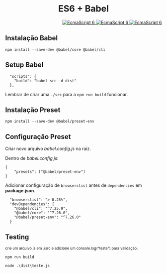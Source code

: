 <h1 align="center">ES6 + Babel</h1>

<p align=right>
  <a href="https://github.com/senagab/es6">
    <img src="https://img.shields.io/badge/javascript-es6-8A2BE2" Alt="EcmaScript 6">
    </img> 
  </a>
  <a href="https://github.com/senagab/es6">
    <img src="https://img.shields.io/badge/npm-v%2010.8.1-F52E42" Alt="EcmaScript 6">
    </img> 
  </a>
  <a href="https://github.com/senagab/es6">
    <img src="https://img.shields.io/badge/babel-7.26.0-orange
?logo=babel" Alt="EcmaScript 6">
    </img> 
  </a>
</p>

## Instalação Babel 

```npm install --save-dev @babel/core @babel/cli```


## Setup Babel

```
  "scripts": {
    "build": "babel src -d dist"
  },
```

Lembrar de criar uma ```./src``` para a ```npm run build``` funcionar.

## Instalação Preset 

```npm install --save-dev @babel/preset-env```

## Configuração Preset

Criar novo arquivo _babel.config.js_ na raiz.

Dentro de _babel.config.js_:

```
{
    "presets": ["@babel/preset-env"]
}
```
Adicionar configuração de ```browserslist``` antes de ```dependencies``` em __package.json__.

```
  "browserslist": "> 0.25%",
  "devDependencies": {
    "@babel/cli": "^7.25.9",
    "@babel/core": "^7.26.0",
    "@babel/preset-env": "^7.26.0"
  }
```

## Testing

<sup>crie um arquivo js em ./src e adicione um console.log("teste") para validação.<sup>


```npm run build```

```node .\dist\teste.js```





